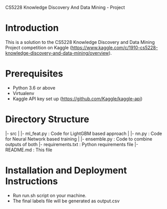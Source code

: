 CS5228 Knowledge Discovery And Data Mining - Project

# Introduction
This is a solution to the CS5228 Knowledge Discovery and Data Mining Project competition on Kaggle (https://www.kaggle.com/c/1910-cs5228-knowledge-discovery-and-data-mining/overview).

# Prerequisites
- Python 3.6 or above
- Virtualenv
- Kaggle API key set up (https://github.com/Kaggle/kaggle-api)

# Directory Structure
|- src
|   |- ml_feat.py   : Code for LightGBM based approach
|   |- nn.py        : Code for Neural Network based training
|   |- ensemble.py  : Code to combine outputs of both
|- requirements.txt : Python requirements file
|- README.md        : This file


# Installation and Deployment Instructions
- Run run.sh script on your machine.
- The final labels file will be generated as output.csv